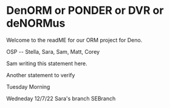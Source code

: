 # DenORM or PONDER or DVR or deNORMus

Welcome to the readME for our ORM project for Deno.

OSP -- Stella, Sara, Sam, Matt, Corey


Sam writing this statement here.

Another statement to verify

Tuesday Morning

Wedneday 12/7/22
Sara's branch SEBranch
